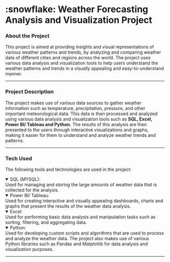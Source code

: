 <h1> :snowflake: Weather Forecasting Analysis and Visualization Project</h1>

<h3>About the Project</h3>

<p>This project is aimed at providing insights and visual representations of various weather patterns and trends, by analyzing and comparing weather data of different cities and regions across the world. The project uses various data analysis and visualization tools to help users understand the weather patterns and trends in a visually appealing and easy-to-understand manner.</p>

<hr>
<h3>Project Description</h3>

<p>The project makes use of various data sources to gather weather information such as temperature, precipitation, pressure, and other important meteorological data. This data is then processed and analyzed using various data analysis and visualization tools such as <b>SQL, Excel, Power BI/ Tableau and Python.</b> The results of this analysis are then presented to the users through interactive visualizations and graphs, making it easier for them to understand and analyze weather trends and patterns.</p>

<hr>
<h3>Tech Used</h3>

<p>The following tools and technologies are used in the project:</p>

<details open><summary>SQL (MYSQL):</summary> Used for managing and storing the large amounts of weather data that is collected for the analysis.</details>

<details open><summary>Power BI/ Tableau:</summary> Used for creating interactive and visually appealing dashboards, charts and graphs that present the results of the weather data analysis.</details>

<details open><summary>Excel:</summary> Used for performing basic data analysis and manipulation tasks such as sorting, filtering, and aggregating data.</details>

<details open><summary>Python:</summary> Used for developing custom scripts and algorithms that are used to process and analyze the weather data. The project also makes use of various Python libraries such as Pandas and Matplotlib for data analysis and visualization purposes.</details>
<hr>
